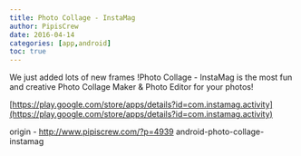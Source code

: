 ```yaml
---
title: Photo Collage - InstaMag
author: PipisCrew
date: 2016-04-14
categories: [app,android]
toc: true
---
```


We just added lots of new frames !Photo Collage - InstaMag is the most fun and creative Photo Collage Maker & Photo Editor for your photos!

[https://play.google.com/store/apps/details?id=com.instamag.activity](https://play.google.com/store/apps/details?id=com.instamag.activity)

origin - http://www.pipiscrew.com/?p=4939 android-photo-collage-instamag